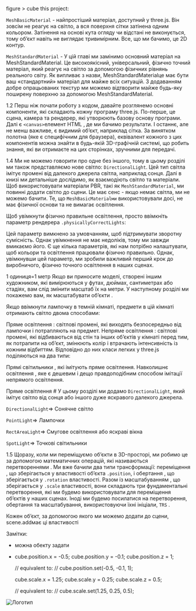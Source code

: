 figure > cube this project:

`MeshBasicMaterial` - найпростіший матеріал, доступний у three.js. Він зовсім не реагує на світло, а вся поверхня сітки затінена одним кольором. Затінення на основі кута огляду чи відстані не виконується, тому об’єкт навіть не виглядає тривимірним. Все, що ми бачимо, це 2D контур.

`MeshStandardMaterial` - У цій главі ми замінимо основний матеріал на MeshStandardMaterial. Це високоякісний, універсальний, фізично точний матеріал, який реагує на світло за допомогою фізичних рівнянь реального світу. Як випливає з назви, MeshStandardMaterialце має бути ваш «стандартний» матеріал для майже всіх ситуацій. З додаванням добре опрацьованих текстур ми можемо відтворити майже будь-яку поширену поверхню за допомогою MeshStandardMaterial.

1.2 
Перш ніж почати роботу з кодом, давайте розглянемо основні компоненти, які складають кожну програму three.js. По-перше, це сцена, камера та рендерер, які утворюють базову основу програми. Далі є `<canvas>`елемент HTML , де ми бачимо результати. І останнє, але не менш важливе, є видимий об’єкт, наприклад сітка. За винятком полотна (яке є специфічним для браузера), еквівалент кожного з цих компонентів можна знайти в будь-якій 3D-графічній системі, що робить знання, які ви отримаєте на цих сторінках, зручними для передачі.

1.4
Ми не можемо говорити про одне без іншого, тому в цьому розділі ми також представляємо нове світло: `DirectionalLight`. Цей тип світла імітує промені від далекого джерела світла, наприклад сонця. Далі в книзі ми детальніше дослідимо, як взаємодіють світло та матеріали. Щоб використовувати матеріали PBR, такі як `MeshStandardMaterial`, ми повинні додати світло до сцени. Це має сенс - якщо немає світла, ми не можемо бачити. Те, що `MeshBasicMaterialми` використовували досі, не має фізичної основи та не вимагає освітлення.

Щоб увімкнути фізично правильне освітлення, просто ввімкніть параметр рендерера `.physicallyCorrectLights`:

Цей параметр вимкнено за умовчанням, щоб підтримувати зворотну сумісність. Однак увімкнення не має недоліків, тому ми завжди вмикаємо його. Є ще кілька параметрів, які нам потрібно налаштувати, щоб кольори та освітлення працювали фізично правильно. Однак, увімкнувши цей параметр, ми зробили важливий перший крок до виробничого, фізично точного освітлення в наших сценах.

1  одиниця=1  метр
Якщо ви приносите моделі, створені іншим художником, які вимірюються у футах, дюймах, сантиметрах або стадіях, вам слід змінити масштаб їх на метри. У наступному розділі ми покажемо вам, як масштабувати об’єкти .

Якщо ввімкнути лампочку в темній кімнаті, предмети в цій кімнаті отримають світло двома способами:

Пряме освітлення : світлові промені, які виходять безпосередньо від лампочки і потрапляють на предмет.
Непряме освітлення : світлові промені, які відбиваються від стін та інших об’єктів у кімнаті перед тим, як потрапити на об’єкт, змінюють колір і втрачають інтенсивність із кожним відбиттям.
Відповідно до них класи легких у three.js поділяються на два типи:

Прямі світильники , які імітують пряме освітлення.
Навколишнє освітлення , яке є дешевим і дещо правдоподібним способом імітації непрямого освітлення.

Пряме освітлення #
У цьому розділі ми додамо `DirectionalLight`, який імітує світло від сонця або іншого дуже яскравого далекого джерела.

`DirectionalLight`=> Сонячне світло

`PointLight`=> Лампочки

`RectAreaLight`=> Смугове освітлення або яскраві вікна

`SpotLight`=> Точкові світильники

1.5 Щоразу, коли ми переміщуємо об’єкти в 3D-просторі, ми робимо це за допомогою математичних операцій, які називаються перетвореннями . Ми вже бачили два типи трансформації: переміщення , що зберігається у властивості об’єкта `.position`, і обертання , що зберігається у `.rotation` властивості. Разом із масштабуванням , що зберігається у `.scale` властивості, вони складають три фундаментальні перетворення, які ми будемо використовувати для переміщення об’єктів у наших сценах. Іноді ми будемо посилатися на перетворення, обертання та масштабування, використовуючи їхні ініціали, `TRS` .

Кожен об’єкт, за допомогою якого ми можемо додати до сцени, scene.addмає ці властивості













Замітки:

- можна обекту задати

- cube.position.x = -0.5;
  cube.position.y = -0.1;
  cube.position.z = 1;

  // equivalent to:
  // cube.position.set(-0.5, -0.1, 1);

  cube.scale.x = 1.25;
  cube.scale.y = 0.25;
  cube.scale.z = 0.5;

  // equivalent to:
  // cube.scale.set(1.25, 0.25, 0.5);

![Логотип](https://discoverthreejs.com/images/first-steps/coordinate_system_simple.svg)